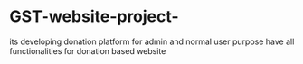 # GST-website-project-
its developing donation platform for admin and normal user purpose have all functionalities for donation based website
